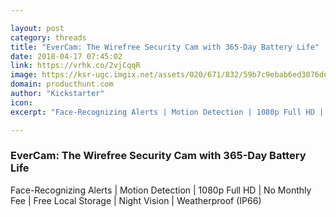 ```yaml
---

layout: post
category: threads
title: "EverCam: The Wirefree Security Cam with 365-Day Battery Life"
date: 2018-04-17 07:45:02
link: https://vrhk.co/2vjCqqR
image: https://ksr-ugc.imgix.net/assets/020/671/832/59b7c9ebab6ed3076debca811b05b40d_original.png?crop=faces&w=1552&h=873&fit=crop&v=1523597822&auto=format&q=92&s=33a0fbef8c97f146fc983af0a638c6a9
domain: producthunt.com
author: "Kickstarter"
icon: 
excerpt: "Face-Recognizing Alerts | Motion Detection | 1080p Full HD | No Monthly Fee | Free Local Storage | Night Vision | Weatherproof (IP66)"

---
```


### EverCam: The Wirefree Security Cam with 365-Day Battery Life

Face-Recognizing Alerts | Motion Detection | 1080p Full HD | No Monthly Fee | Free Local Storage | Night Vision | Weatherproof (IP66)